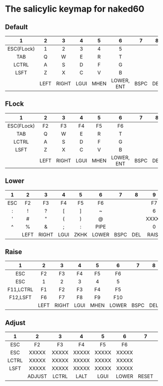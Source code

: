 # The salicylic keymap for naked60

## Default
|  1   |  2   |  3   |  4   |  5   |  6   |  7   |  8   |  9   |  10  |  11  |  12  |  13  |  14  |
|:----:|:----:|:----:|:----:|:----:|:----:|:----:|:----:|:----:|:----:|:----:|:----:|:----:|:----:|
| ESC(FLock) |  1|  2|     3|     4|     5|      |      |     6|     7|     8|     9|     0|  BSPC|
|  TAB |     Q|     W|     E|     R|     T|      |      |     Y|     U|     I|     O|     P|     [|
|LCTRL |     A|     S|     D|     F|     G|      |      |     H|     J|     K|     L|     -|     ]|
| LSFT |     Z|     X|     C|     V|     B|      |      |     N|     M|     ,|     .|     /|     \|
|      |  LEFT| RIGHT|  LGUI|  MHEN|LOWER, ENT|BSPC|DEL|RAISE,SPC|HENK|  LALT|  DOWN|    UP|      |


## FLock
|  1   |  2   |  3   |  4   |  5   |  6   |  7   |  8   |  9   |  10  |  11  |  12  |  13  |  14  |
|:----:|:----:|:----:|:----:|:----:|:----:|:----:|:----:|:----:|:----:|:----:|:----:|:----:|:----:|
|  ESC(FLock)| F2| F3|    F4|    F5|    F6|      |      |    F7|    F8|    F9|   F10|   F11|  BSPC|
|  TAB |     Q|     W|     E|     R|     T|      |      |     Y|     U|     I|     O|     P|     [|
|LCTRL |     A|     S|     D|     F|     G|      |      |     H|     J|     K|     L|     -|     ]|
| LSFT |     Z|     X|     C|     V|     B|      |      |     N|     M|     ,|     .|     /|     \|
|      |  LEFT| RIGHT|  LGUI|  MHEN|LOWER, ENT|BSPC|DEL|RAISE,SPC|HENK|  LALT|  DOWN|    UP|      |


## Lower
|  1   |  2   |  3   |  4   |  5   |  6   |  7   |  8   |  9   |  10  |  11  |  12  |  13  |  14  |
|:----:|:----:|:----:|:----:|:----:|:----:|:----:|:----:|:----:|:----:|:----:|:----:|:----:|:----:|
|   ESC|    F2|    F3|    F4|    F5|    F6|      |      |    F7|    F8|    F9|   F10|   F11|   F12|
|     :|     !|     ?|     [|     ]|     ~|      |      |     6|     7|     8|     9|     *|     /|
|     '|     #|     "|     (|     )|     @|      |      | XXXXX|     4|     5|     6|     -|     =|
|     ^|     %|     &|     ;|     :|  PIPE|      |      |     0|     1|     2|     3|     +|   ENT|
|      |  LEFT| RIGHT|  LGUI|  ZKHK| LOWER|  BSPC|   DEL| RAISE|  HENK|  LALT|  DOWN|    UP|      |


## Raise
|  1   |  2   |  3   |  4   |  5   |  6   |  7   |  8   |  9   |  10  |  11  |  12  |  13  |  14  |
|:----:|:----:|:----:|:----:|:----:|:----:|:----:|:----:|:----:|:----:|:----:|:----:|:----:|:----:|
|   ESC|    F2|    F3|    F4|    F5|    F6|      |      |    F7|    F8|    F9|   F10|   F11|   F12|
|   ESC|     1|     2|     3|     4|     5|      |      |     6| XXXXX|    UP| XXXXX|  PGUP|   DEL|
|F11,LCTRL| F1|    F2|    F3|    F4|    F5|      |      | XXXXX|  LEFT|  DOWN| RIGHT|  LSFT|   ENT|
|F12,LSFT|  F6|    F7|    F8|    F9|   F10|      |      | XXXXX| XXXXX| XXXXX| XXXXX|  PGDN| XXXXX|
|      |  LEFT| RIGHT|  LGUI|  MHEN| LOWER|  BSPC|   DEL| RAISE|  HENK|  LALT|  DOWN|    UP|      |


## Adjust
|  1   |  2   |  3   |  4   |  5   |  6   |  7   |  8   |   9  |  10  |  11  |  12  |  13   |  14  |
|:----:|:----:|:----:|:----:|:----:|:----:|:----:|:----:|:----:|:----:|:----:|:----:|:-----:|:----:|
|   ESC|    F2|    F3|    F4|    F5|    F6|      |      |    F7|    F8|    F9|   F10|    F11|   F12|
|   ESC| XXXXX| XXXXX| XXXXX| XXXXX| XXXXX|      |      | XXXXX|  BTN1|  MS_U|  BTN2| XXXXX|Alt+PSCR|
| LCTRL| XXXXX| XXXXX| XXXXX| XXXXX| XXXXX|      |      | XXXXX|  MS_L|  MS_D|  MS_R| XXXXX|  PSCR|
|  LSFT| XXXXX| XXXXX| XXXXX| XXXXX| XXXXX|      |      | XXXXX| XXXXX| XXXXX| XXXXX| XXXXX| C+A+D|
|      |ADJUST| LCTRL|  LALT|  LGUI| LOWER| RESET| RESET| RAISE|  HENK|  LALT|  DOWN|    UP|      |

